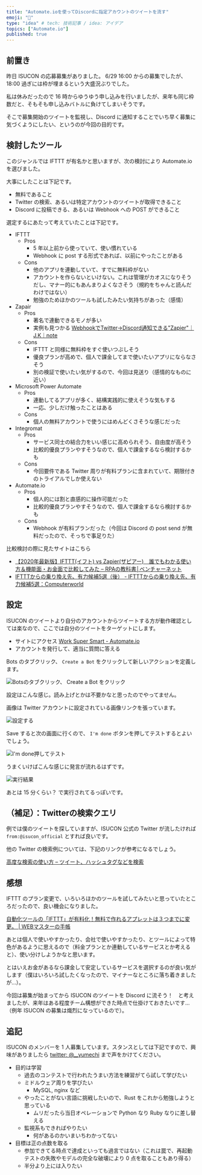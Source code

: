 ```yaml
---
title: "Automate.ioを使ってDiscordに指定アカウントのツイートを流す"
emoji: "🤖"
type: "idea" # tech: 技術記事 / idea: アイデア
topics: ["Automate.io"]
published: true
---
```


## 前置き

昨日 ISUCON の応募募集がありました。
6/29 16:00 からの募集でしたが、18:00 過ぎには枠が埋まるという大盛況ぶりでした。

私は休みだったので 16 時からゆうゆう申し込みを行いましたが、来年も同じ枠数だと、そもそも申し込みバトルに負けてしまいそうです。

そこで募集開始のツイートを監視し、Discord に通知することでいち早く募集に気づくようにしたい、というのが今回の目的です。

## 検討したツール

このジャンルでは IFTTT が有名かと思いますが、次の検討により Automate\.io を選びました。

大事にしたことは下記です。

* 無料であること
* Twitter の検索、あるいは特定アカウントのツイートが取得できること
* Discord に投稿できる、あるいは Webhook への POST ができること

選定するにあたって考えていたことは下記です。

* IFTTT
    * Pros
        * 5 年以上前から使っていて、使い慣れている
        * Webhook に post する形式であれば、以前にやったことがある
    * Cons
        * 他のアプリを連動していて、すでに無料枠がない
        * アカウントを作らないといけない。これは管理がカオスになりそうだし、マナー的にもあんまりよくなさそう（規約をちゃんと読んだわけではない）
        * 勉強のためほかのツールも試したみたい気持ちがあった（感情）
* Zapair
    * Pros
        * 著名で連動できるモノが多い
        * 実例も見つかる [WebhookでTwitter→Discord通知できる"Zapier"｜J.K｜note](https://note.com/project_j_k/n/ndebd26cb6189)
    * Cons
        * IFTTT と同様に無料枠をすぐ使いつぶしそう
        * 優良プランが高めで、個人で課金してまで使いたいアプリにならなさそう
        * 別の検証で使いたい気がするので、今回は見送り（感情的なものに近い）
* Microsoft Power Automate
    * Pros
        * 連動してるアプリが多く、結構実践的に使えそうな気もする
        * 一応、少しだけ触ったことはある
    * Cons
        * 個人の無料アカウントで使うにはめんどくさそうな感じだった
* Integromat
    * Pros
       * サービス同士の結合力をいい感じに高められそう、自由度が高そう
       * 比較的優良プランやすそうなので、個人で課金するなら検討するかも
    * Cons
        * 今回要件である Twitter 周りが有料プランに含まれていて、期限付きのトライアルでしか使えない
* Automate\.io
    * Pros
       * 個人的には割と直感的に操作可能だった
       * 比較的優良プランやすそうなので、個人で課金するなら検討するかも
    * Cons
        * Webhook が有料プランだった（今回は Discord の post send が無料だったので、そっちで事足りた）

比較検討の際に見たサイトはこちら

* [【2020年最新版】IFTTT(イフト) vs Zapier(ザピアー)　誰でもわかる使い方＆機能面・お金面で比較してみた – RPAの教科書│ベンチャーネット](https://www.venture-net.co.jp/rpa/ifttt-vs-zapier/)
* [IFTTTからの乗り換え先、有力候補5選（後） - IFTTTからの乗り換え先、有力候補5選：Computerworld](https://project.nikkeibp.co.jp/idg/atcl/19/00162/010800002/)

## 設定

ISUCON のツイートより自分のアカウントからツイートする方が動作確認としては楽なので、ここでは自分のツイートをターゲットにします。

* サイトにアクセス [Work Super Smart - Automate.io](https://automate.io/)
* アカウントを発行して、適当に質問に答える

Bots のタブクリック、 `Create a Bot` をクリックして新しいアクションを定義します。

![Botsのタブクリック、 `Create a Bot` をクリック](https://storage.googleapis.com/zenn-user-upload/8fc78fd885d17f96b9c0bc85.png)

設定はこんな感じ。読み上げとかは不要かなと思ったのでやってません。

画像は Twitter アカウントに設定されている画像リンクを張っています。

![設定する](https://storage.googleapis.com/zenn-user-upload/42f3e7932ea665695d6bc8f4.png)

Save すると次の画面に行くので、 `I'm done` ボタンを押してテストするとよいでしょう。

![I'm done押してテスト](https://storage.googleapis.com/zenn-user-upload/0b7d106883f0d54474fe845b.png)

うまくいけばこんな感じに発言が流れるはずです。

![実行結果](https://storage.googleapis.com/zenn-user-upload/5242f1dc8f32a22519337cab.png)

あとは 15 分くらい？ で実行されてるっぽいです。

## （補足）：Twitterの検索クエリ

例では僕のツイートを探していますが、ISUCON 公式の Twitter が流したければ `from:@isucon_official` とすれば良いです。

他の Twitter の検索例については、下記のリンクが参考になるでしょう。

[高度な検索の使い方 – ツイート、ハッシュタグなどを検索](https://help.twitter.com/ja/using-twitter/twitter-advanced-search)

## 感想

IFTTT のプラン変更で、いろいろほかのツールを試してみたいと思っていたところだったので、良い機会になりました。

[自動化ツールの「IFTTT」が有料化！無料で作れるアプレットは３つまでに変更。 | WEBマスターの手帳](https://homepage-reborn.com/2020/09/14/%E8%87%AA%E5%8B%95%E5%8C%96%E3%83%84%E3%83%BC%E3%83%AB%E3%81%AE%E3%80%8Cifttt%E3%80%8D%E3%81%8C%E6%9C%89%E6%96%99%E5%8C%96%EF%BC%81ifttt_pro/)

あとは個人で使いやすかったり、会社で使いやすかったり、とツールによって特色があるように思えるので（料金プランとか連動しているサービスとか考えると）、使い分けしようかなと思います。

とはいえお金があるなら課金して安定しているサービスを選択するのが良い気がします（僕はいろいろ試したくなったので、マイナーなところに落ち着きましたが…）。

今回は募集が始まってから ISUCON のツイートを Discord に流そう！　と考えましたが、来年はある程度チーム構想ができた時点で仕掛けておきたいです…（例年 ISUCON の募集は熾烈になっているので）。

## 追記

ISUCON のメンバーを 1 人募集しています。スタンスとしては下記ですので、興味がありましたら [twitter: @__yumechi](https://twitter.com/__yumechi) まで声をかけてください。

* 目的は学習
    * 過去のコンテストで行われたうまい方法を練習がてら試して学びたい
    * ミドルウェア周りを学びたい
        * MySQL, nginx など
    * やったことがない言語に挑戦したいので、Rust をこれから勉強しようと思っている
        * ムリだったら当日オペレーションで Python なり Ruby なりに差し替える
    * 監視系もできればやりたい
        * 何があるのかいまいちわかってない
* 目標は正の点数を取る
    * 参加できてる時点で達成といっても過言ではない（これは罠で、再起動テストの失敗やモデルの完全な破壊により 0 点を取ることもあり得る）
    * 半分より上には入りたい
